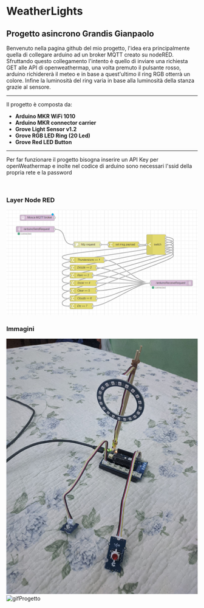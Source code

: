# WeatherLights

## Progetto asincrono Grandis Gianpaolo

Benvenuto nella pagina github del mio progetto, l'idea era principalmente quella di collegare arduino ad un broker MQTT creato su nodeRED. Sfruttando questo collegamento l'intento è quello di inviare una richiesta GET alle API di openweathermap, una volta premuto il pulsante rosso, arduino richidererà il meteo e in base a quest'ultimo il ring RGB otterrà un colore. Infine la luminosità del ring varia in base alla luminosità della stanza grazie al sensore.

<hr>

Il progetto è composta da:
- **Arduino MKR WiFi 1010**
- **Arduino MKR connector carrier**
- **Grove Light Sensor v1.2**
- **Grove RGB LED Ring (20 Led)**
- **Grove Red LED Button**

<hr>

Per far funzionare il progetto bisogna inserire un API Key per openWeathermap e inolte nel codice di arduino sono necessari l'ssid della propria rete e la password

<br>

### Layer Node RED
<img src="img/LayerNodeRED.PNG"
     alt="NodeRED"/><br>

### Immagini 
<img src="img/img.jpeg"
     alt="imgProgetto"/><br>
     <img src="img/gif.gif"
     alt="gifProgetto"/><br>

